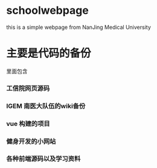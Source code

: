 # schoolwebpage
 this is a simple webpage from NanJing Medical University
# 主要是代码的备份
  里面包含
  ### 工信院网页源码
  ### IGEM 南医大队伍的wiki备份
  ### vue 构建的项目
  ### 健身开发的小网站
  ### 各种前端源码以及学习资料
